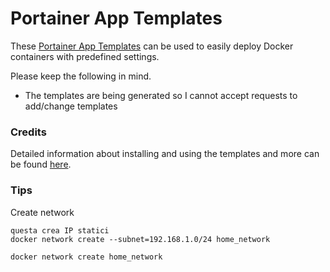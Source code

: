 # Portainer App Templates

These [Portainer App Templates](https://documentation.portainer.io/v2.0/settings/apps/) can be used to easily deploy Docker containers with predefined settings.

Please keep the following in mind.
* The templates are being generated so I cannot accept requests to add/change templates

### Credits

Detailed information about installing and using the templates and more can be found [here](https://www.technorabilia.com/portainer-app-templates-for-linuxserver-io-docker-containers/).



### Tips

Create network
```
questa crea IP statici 
docker network create --subnet=192.168.1.0/24 home_network

docker network create home_network
```